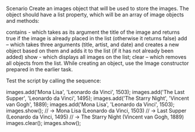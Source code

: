 Scenario
Create an images object that will be used to store the images. The object should have a list property, which will be an array of image objects and methods:

contains - which takes as its argument the title of the image and returns true if the image is already placed in the list (otherwise it returns false)
add – which takes three arguments (title, artist, and date) and creates a new object based on them and adds it to the list (if it has not already been added)
show - which displays all images on the list;
clear – which removes all objects from the list.
While creating an object, use the Image constructor prepared in the earlier task.

Test the script by calling the sequence:

images.add('Mona Lisa', 'Leonardo da Vinci', 1503);
images.add('The Last Supper', 'Leonardo da Vinci', 1495);
images.add('The Starry Night', 'Vincent van Gogh', 1889);
images.add('Mona Lisa', 'Leonardo da Vinci', 1503);
images.show();
// -> Mona Lisa (Leonardo da Vinci, 1503)
// -> Last Supper (Leonardo da Vinci, 1495)
// -> The Starry Night (Vincent van Gogh, 1889)
images.clear();
images.show();